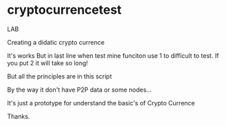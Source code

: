 # cryptocurrencetest
LAB

Creating a didatic crypto currence

It's works But in last line when test mine funciton use 1 to difficult to test.
If you put 2 it will take so long!

But all the principles are in this script

By the way it don't have P2P data or some nodes...

It's just a prototype for understand the basic's of Crypto Currence

Thanks.
